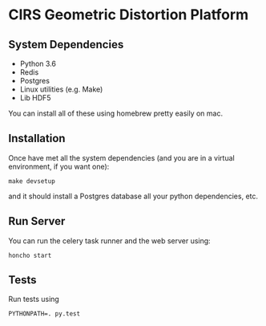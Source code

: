 # CIRS Geometric Distortion Platform

## System Dependencies

- Python 3.6
- Redis
- Postgres
- Linux utilities (e.g. Make)
- Lib HDF5

You can install all of these using homebrew pretty easily on mac.

## Installation

Once have met all the system dependencies (and you are in a virtual environment, if you want one):

    make devsetup

and it should install a Postgres database all your python dependencies, etc.

## Run Server

You can run the celery task runner and the web server using:

    honcho start

## Tests

Run tests using

    PYTHONPATH=. py.test

